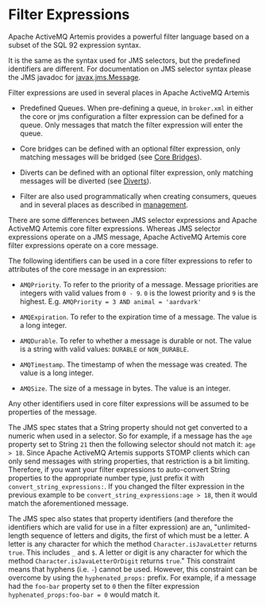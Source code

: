 # Filter Expressions

Apache ActiveMQ Artemis provides a powerful filter language based on a subset of the
SQL 92 expression syntax.

It is the same as the syntax used for JMS selectors, but the predefined
identifiers are different. For documentation on JMS selector syntax
please the JMS javadoc for
[javax.jms.Message](https://docs.oracle.com/javaee/7/api/javax/jms/Message.html).

Filter expressions are used in several places in Apache ActiveMQ Artemis

- Predefined Queues. When pre-defining a queue, in
  `broker.xml` in either the core or jms configuration a filter
  expression can be defined for a queue. Only messages that match the
  filter expression will enter the queue.

- Core bridges can be defined with an optional filter expression, only
  matching messages will be bridged (see [Core Bridges](core-bridges.md)).

- Diverts can be defined with an optional filter expression, only
  matching messages will be diverted (see [Diverts](diverts.md)).

- Filter are also used programmatically when creating consumers,
  queues and in several places as described in [management](management.md).

There are some differences between JMS selector expressions and Apache ActiveMQ Artemis
core filter expressions. Whereas JMS selector expressions operate on a
JMS message, Apache ActiveMQ Artemis core filter expressions operate on a core message.

The following identifiers can be used in a core filter expressions to
refer to attributes of the core message in an expression:

- `AMQPriority`. To refer to the priority of a message. Message
  priorities are integers with valid values from `0 - 9`. `0` is the
  lowest priority and `9` is the highest. E.g.
  `AMQPriority = 3 AND animal = 'aardvark'`

- `AMQExpiration`. To refer to the expiration time of a message. The
  value is a long integer.

- `AMQDurable`. To refer to whether a message is durable or not. The
  value is a string with valid values: `DURABLE` or `NON_DURABLE`.

- `AMQTimestamp`. The timestamp of when the message was created. The
  value is a long integer.

- `AMQSize`. The size of a message in bytes. The value is an integer.

Any other identifiers used in core filter expressions will be assumed to
be properties of the message.

The JMS spec states that a String property should not get converted to a 
numeric when used in a selector. So for example, if a message has the `age` 
property set to String `21` then the following selector should not match 
it: `age > 18`. Since Apache ActiveMQ Artemis supports STOMP clients which
can only send messages with string properties, that restriction is a bit 
limiting. Therefore, if you want your filter expressions to auto-convert String 
properties to the appropriate number type, just prefix it with
`convert_string_expressions:`. If you changed the filter expression in the
previous example to be `convert_string_expressions:age > 18`, then it would 
match the aforementioned message.

The JMS spec also states that property identifiers (and therefore the
identifiers which are valid for use in a filter expression) are an, 
"unlimited-length sequence of letters and digits, the first of which must be
a letter. A letter is any character for which the method 
`Character.isJavaLetter` returns `true`. This includes `_` and `$`. A letter
or digit is any character for which the method `Character.isJavaLetterOrDigit`
returns `true`." This constraint means that hyphens (i.e. `-`) cannot be used.
However, this constraint can be overcome by using the `hyphenated_props:` 
prefix. For example, if a message had the `foo-bar` property set to `0` then
the filter expression `hyphenated_props:foo-bar = 0` would match it.